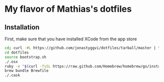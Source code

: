 # My flavor of Mathias's dotfiles

## Installation

First, make sure that you have installed XCode from the app store

```bash
cd; curl -#L https://github.com/jonastyggvi/dotfiles/tarball/master | tar -xzv --strip-components 1 --exclude={README.md,bootstrap.sh,LICENSE-MIT.txt}
cd dotfiles
source bootstrap.sh
./.osx
ruby -e "$(curl -fsSL https://raw.github.com/Homebrew/homebrew/go/install)"
brew bundle Brewfile
./.cask
```